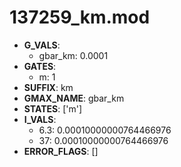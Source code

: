 # 137259_km.mod

- **G_VALS**:
  - gbar_km: 0.0001
- **GATES**:
  - m: 1
- **SUFFIX**: km
- **GMAX_NAME**: gbar_km
- **STATES**: ['m']
- **I_VALS**:
  - 6.3: 0.00010000000764466976
  - 37: 0.00010000000764466976
- **ERROR_FLAGS**: []
